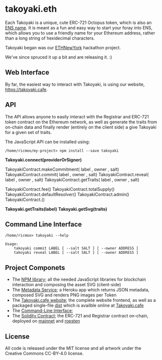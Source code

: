 takoyaki.eth
============

Each Takoyaki is a unique, cute ERC-721 Octopus token, which is also
an [ENS name](https://ens.domains). It is meant as a fun and easy way
to start your foray into ENS, which allows you to use a friendly name
for your Ethereum address, rather than a long string of hexidecimal
characters.


Takoyaki began was our [ETHNewYork](https://ethnewyork.com) hackathon project.

We've since spruced it up a bit and are releasing it. :)


Web Interface
-------------

By far, the easiest way to interact with Takoyaki, is using our website, https://takoyaki.cafe.



API
---

The API allows anyone to easily interact with the Registrar and ERC-721 token
contract on the Ethereum network, as well as generate the traits from on-chain
data and finally render (entirely on the client side) a give Takoyaki for a
given set of traits.

The JavaScript API can be installed using:

```
/home/ricmoo/my-project> npm install --save takoyaki
```

**Takoyaki.connect(providerOrSigner)**

TakoyakiContract.makeCommitment( label , owner , salt)
TakoyakiContract.commit( label , owner , salt)
TakoyakiContract.reveal( label , owner , salt)
TakoyakiContract.getTraits( label , owner , salt)

TakoyakiContract.fee()
TakoyakiContract.totalSupply()
TakoyakiContract.defaultResolver()
TakoyakiContract.admin()
TakoyakiContract.()

**Takoyaki.getTraits(label)**
**Takoyaki.getSvg(traits)**

Command Line Interface
----------------------

```
/home/ricmoo> takoyaki --help

Usage:
    takoyaki commit LABEL [ --salt SALT ] [ --owner ADDRESS ]
    takoyaki reveal LABEL [ --salt SALT ] [ --owner ADDRESS ]
```


Project Componets
-----------------

- The [NPM library](https://github.com/ricmoo/Takoyaki/tree/master/lib); all the needed JavaScript libraries for blockchain interaction and composing the asset SVG (client-side)
- The [Metadata Service](https://github.com/ricmoo/Takoyaki/tree/master/metadata-service); a Heroku app which returns JSON metadata, composed SVG and renders PNG images per Token
- The [Takoyaki.cafe website](https://github.com/ricmoo/Takoyaki/tree/master/website); the complete website frontend, as well as a packaged single-file [dist](https://github.com/ricmoo/Takoyaki/tree/master/dist) which is availble online at [Takoyaki.cafe](https://takoyaki.cafe)
- The [Command-Line Interface](https://github.com/ricmoo/Takoyaki/tree/master/bin); 
- The [Solidity Contract](https://github.com/ricmoo/Takoyaki/blob/master/contracts/TakoyakiRegistrar.sol); the ERC-721 and Registrar contract on-chain, deployed on [mainnet](https://etherscan.io) and [ropsten](https://ropsten.etherscan.io)


License
-------

All code is released under the MIT license and all artwork under the
Creative Commons CC-BY-4.0 license.
